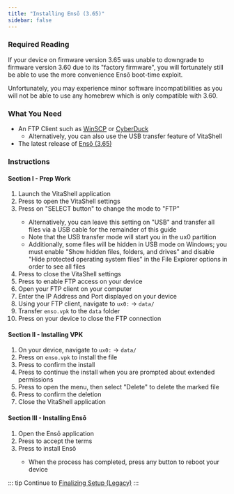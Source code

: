 ```yaml
---
title: "Installing Ensō (3.65)"
sidebar: false
---
```


### Required Reading

If your device on firmware version 3.65 was unable to downgrade to firmware version 3.60 due to its "factory firmware", you will fortunately still be able to use the more convenience Ensō boot-time exploit.

Unfortunately, you may experience minor software incompatibilities as you will not be able to use any homebrew which is only compatible with 3.60.

### What You Need

* An FTP Client such as [WinSCP](https://winscp.net/) or [CyberDuck](https://cyberduck.io/)
  + Alternatively, you can also use the USB transfer feature of VitaShell
* The latest release of [Ensō (3.65)](https://github.com/TheOfficialFloW/enso/releases/latest/)

### Instructions

#### Section I - Prep Work

1. Launch the VitaShell application
1. Press <Btn btn="START" /> to open the VitaShell settings
1. Press <Btn btn="confirm" /> on "SELECT button" to change the mode to "FTP"
    + Alternatively, you can leave this setting on "USB" and transfer all files via a USB cable for the remainder of this guide
    + Note that the USB transfer mode will start you in the ux0 partition
    + Additionally, some files will be hidden in USB mode on Windows; you must enable "Show hidden files, folders, and drives" and disable "Hide protected operating system files" in the File Explorer options in order to see all files
1. Press <Btn btn="cancel" /> to close the VitaShell settings
1. Press <Btn btn="SELECT" /> to enable FTP access on your device
1. Open your FTP client on your computer
1. Enter the IP Address and Port displayed on your device
1. Using your FTP client, navigate to `ux0:` -> `data/`
1. Transfer `enso.vpk` to the `data` folder
1. Press <Btn btn="cancel" /> on your device to close the FTP connection

#### Section II - Installing VPK

1. On your device, navigate to `ux0:` -> `data/`
1. Press <Btn btn="confirm" /> on `enso.vpk` to install the file
1. Press <Btn btn="confirm" /> to confirm the install
1. Press <Btn btn="confirm" /> to continue the install when you are prompted about extended permissions
1. Press <Btn btn="triangle" /> to open the menu, then select "Delete" to delete the marked file
1. Press <Btn btn="confirm" /> to confirm the deletion
1. Close the VitaShell application

#### Section III - Installing Ensō

1. Open the Ensō application
1. Press <Btn btn="circle" /> to accept the terms
1. Press <Btn btn="cross" /> to install Ensō
    + When the process has completed, press any button to reboot your device

::: tip
Continue to [Finalizing Setup (Legacy)](finalizing-setup-(legacy))
:::
